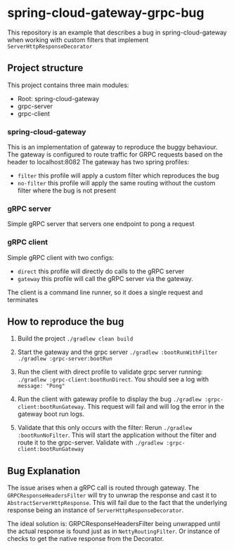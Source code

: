 # spring-cloud-gateway-grpc-bug

This repository is an example that describes a bug in spring-cloud-gateway when working with custom filters that implement `ServerHttpResponseDecorator`


## Project structure
This project contains three main modules:
- Root: spring-cloud-gateway
- grpc-server
- grpc-client

### spring-cloud-gateway
This is an implementation of gateway to reproduce the buggy behaviour.
The gateway is configured to route traffic for GRPC requests based on the header to localhost:8082
The gateway has two spring profiles: 
- `filter` this profile will apply a custom filter which reproduces the bug
- `no-filter` this profile will apply the same routing without the custom filter where the bug is not present

### gRPC server
Simple gRPC server that servers one endpoint to pong a request

### gRPC client
Simple gRPC client with two configs:
- `direct` this profile will directly do calls to the gRPC server
- `gateway` this profile will call the gRPC server via the gateway.

The client is a command line runner, so it does a single request and terminates


## How to reproduce the bug

1. Build the project
`./gradlew clean build`

2. Start the gateway and the grpc server
`./gradlew :bootRunWithFilter`
`./gradlew :grpc-server:bootRun`

3. Run the client with direct profile to validate grpc server running:
`./gradlew :grpc-client:bootRunDirect`. You should see a log with `message: "Pong"`

4. Run the client with gateway profile to display the bug
`./gradlew :grpc-client:bootRunGateway`. This request will fail and will log the error in the gateway boot run logs.

5. Validate that this only occurs with the filter: 
Rerun `./gradlew :bootRunNoFilter`. This will start the application without the filter and route it to the grpc-server.
Validate with `./gradlew :grpc-client:bootRunGateway`

   
## Bug Explanation
The issue arises when a gRPC call is routed through gateway. 
The `GRPCResponseHeadersFilter` will try to unwrap the response and cast it to `AbstractServerHttpResponse`.
This will fail due to the fact that the underlying response being an instance of `ServerHttpResponseDecorator`.

The ideal solution is: GRPCResponseHeadersFilter being unwrapped until the actual response is found just as in `NettyRoutingFilter`.
Or instance of checks to get the native response from the Decorator.